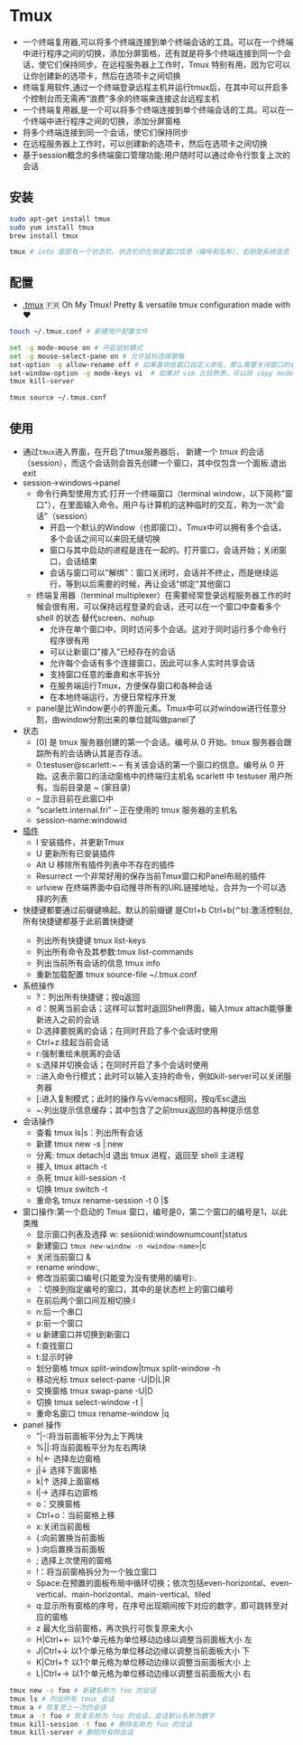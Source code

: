 # Tmux

* 一个终端复用器,可以将多个终端连接到单个终端会话的工具。可以在一个终端中进行程序之间的切换，添加分屏窗格，还有就是将多个终端连接到同一个会话，使它们保持同步。在远程服务器上工作时，Tmux 特别有用，因为它可以让你创建新的选项卡，然后在选项卡之间切换
* 终端复用软件,通过一个终端登录远程主机并运行tmux后，在其中可以开启多个控制台而无需再“浪费”多余的终端来连接这台远程主机
* 一个终端复用器,是一个可以将多个终端连接到单个终端会话的工具。可以在一个终端中进行程序之间的切换，添加分屏窗格
* 将多个终端连接到同一个会话，使它们保持同步
* 在远程服务器上工作时，可以创建新的选项卡，然后在选项卡之间切换
* 基于session概念的多终端窗口管理功能:用户随时可以通过命令行恢复上次的会话

## 安装

```sh
sudo apt-get install tmux
sudo yum install tmux
brew install tmux

tmux # into 底部有一个状态栏。状态栏的左侧是窗口信息（编号和名称），右侧是系统信息
```

## 配置

* [.tmux](https://github.com/gpakosz/.tmux)  🇫🇷 Oh My Tmux! Pretty & versatile tmux configuration made with ❤️

```sh
touch ~/.tmux.conf # 新建用户配置文件

set -g mode-mouse on # 开启鼠标模式
set -g mouse-select-pane on # 允许鼠标选择窗格
set-option -g allow-rename off # 如果喜欢给窗口自定义命名，那么需要关闭窗口的自动命名
set-window-option -g mode-keys vi  # 如果对 vim 比较熟悉，可以将 copy mode 的快捷键换成 vi 模式
tmux kill-server

tmux source ~/.tmux.conf
```

## 使用

* 通过`tmux`进入界面，在开启了tmux服务器后， 新建一个 tmux 的会话（session），而这个会话则会首先创建一个窗口，其中仅包含一个面板.退出exit
* session->windows->panel
  - 命令行典型使用方式:打开一个终端窗口（terminal window，以下简称"窗口"），在里面输入命令。用户与计算机的这种临时的交互，称为一次"会话"（session）
    + 开启一个默认的Window（也即窗口）。Tmux中可以拥有多个会话，多个会话之间可以来回无缝切换
    + 窗口与其中启动的进程是连在一起的。打开窗口，会话开始；关闭窗口，会话结束
    + 会话与窗口可以"解绑"：窗口关闭时，会话并不终止，而是继续运行，等到以后需要的时候，再让会话"绑定"其他窗口
  - 终端复用器（terminal multiplexer）在需要经常登录远程服务器工作的时候会很有用，可以保持远程登录的会话，还可以在一个窗口中查看多个 shell 的状态 替代screen、nohup
    + 允许在单个窗口中，同时访问多个会话。这对于同时运行多个命令行程序很有用
    + 可以让新窗口"接入"已经存在的会话
    + 允许每个会话有多个连接窗口，因此可以多人实时共享会话
    + 支持窗口任意的垂直和水平拆分
    + 在服务端运行Tmux，方便保存窗口和各种会话
    + 在本地终端运行，方便日常程序开发
  - panel是比Window更小的界面元素。Tmux中可以对window进行任意分割，由window分割出来的单位就叫做panel了
* 状态
  - [0] 是 tmux 服务器创建的第一个会话。编号从 0 开始。tmux 服务器会跟踪所有的会话确认其是否存活。
  - 0:testuser@scarlett:~ – 有关该会话的第一个窗口的信息。编号从 0 开始。这表示窗口的活动窗格中的终端归主机名 scarlett 中 testuser 用户所有。当前目录是 ~ (家目录)
  - – 显示目前在此窗口中
  - “scarlett.internal.fri” – 正在使用的 tmux 服务器的主机名
  - session-name:windowid
* [插件](https://github.com/tmux-plugins)
  - <prefix> I 安装插件，并更新Tmux
  - <prefix> U 更新所有已安装插件
  - <prefix> Alt U 移除所有插件列表中不存在的插件
  - Resurrect 一个非常好用的保存当前Tmux窗口和Panel布局的插件
  - urlview 在终端界面中自动搜寻所有的URL链接地址，合并为一个可以选择的列表
* 快捷键都要通过前缀键唤起。默认的前缀键 <prefix> 是Ctrl+b Ctrl+b(⌃b):激活控制台,所有快捷键都基于此前置快捷键
  - 列出所有快捷键 tmux list-keys
  - 列出所有命令及其参数:tmux list-commands
  - 列出当前所有会话的信息 tmux info
  - 重新加载配置 tmux source-file ~/.tmux.conf
* 系统操作
  - ?：列出所有快捷键；按q返回
  - d：脱离当前会话；这样可以暂时返回Shell界面，输入tmux attach能够重新进入之前的会话
  - D:选择要脱离的会话；在同时开启了多个会话时使用
  - Ctrl+z:挂起当前会话
  - r:强制重绘未脱离的会话
  - s:选择并切换会话；在同时开启了多个会话时使用
  - ::进入命令行模式；此时可以输入支持的命令，例如kill-server可以关闭服务器
  - [:进入复制模式；此时的操作与vi/emacs相同，按q/Esc退出
  - ~:列出提示信息缓存；其中包含了之前tmux返回的各种提示信息
* 会话操作
  - 查看 tmux ls|s：列出所有会话
  - 新建 tmux new -s <session-name>|:new
  - 分离: tmux detach|d 退出 tmux 进程，返回至 shell 主进程
  - 接入 tmux attach -t <session-name>
  - 杀死 tmux kill-session -t <session-name>
  - 切换 tmux switch -t <session-name>
  - 重命名 tmux rename-session -t 0 <new-name>|$
* 窗口操作:第一个启动的 Tmux 窗口，编号是0，第二个窗口的编号是1，以此类推
  - 显示窗口列表及选择 w: sesiionid:windownumcount|status
  - 新建窗口 `tmux new-window -n <window-name>`|c
  - 关闭当前窗口 &
  - rename window:,
  - 修改当前窗口编号(只能变为没有使用的编号):.
  - <number>：切换到指定编号的窗口，其中的<number>是状态栏上的窗口编号
  - 在前后两个窗口间互相切换:l
  - n:后一个串口
  - p:前一个窗口
  - u 新建窗口并切换到新窗口
  - f:查找窗口
  - t:显示时钟
  - 划分窗格 tmux split-window|tmux split-window -h
  - 移动光标 tmux select-pane -U|D|L|R
  - 交换窗格 tmux swap-pane -U|D
  - 切换 tmux select-window -t <window-number>|<window-name>
  - 重命名窗口  tmux rename-window <new-name>|q
* panel 操作
  - ”|-:将当前面板平分为上下两块
  - %||:将当前面板平分为左右两块
  - h|← 选择左边窗格
  - j|↓ 选择下面窗格
  - k|↑ 选择上面窗格
  - l|→ 选择右边窗格
  - o：交换窗格
  - Ctrl+o：当前窗格上移
  - x:关闭当前面板
  - {:向前置换当前面板
  - }:向后置换当前面板
  - ; 选择上次使用的窗格
  - !：将当前窗格拆分为一个独立窗口
  - Space:在预置的面板布局中循环切换；依次包括even-horizontal、even-vertical、main-horizontal、main-vertical、tiled
  - q:显示所有窗格的序号，在序号出现期间按下对应的数字，即可跳转至对应的窗格
  - z 最大化当前窗格，再次执行可恢复原来大小
  - H|Ctrl+← 以1个单元格为单位移动边缘以调整当前面板大小 左
  - J|Ctrl+↓ 以1个单元格为单位移动边缘以调整当前面板大小 下
  - K|Ctrl+↑ 以1个单元格为单位移动边缘以调整当前面板大小 上
  - L|Ctrl+→ 以1个单元格为单位移动边缘以调整当前面板大小 右

```sh
tmux new -s foo # 新建名称为 foo 的会话
tmux ls # 列出所有 tmux 会话
tmux a # 恢复至上一次的会话
tmux a -t foo # 恢复名称为 foo 的会话，会话默认名称为数字
tmux kill-session -t foo # 删除名称为 foo 的会话
tmux kill-server # 删除所有的会话
```
